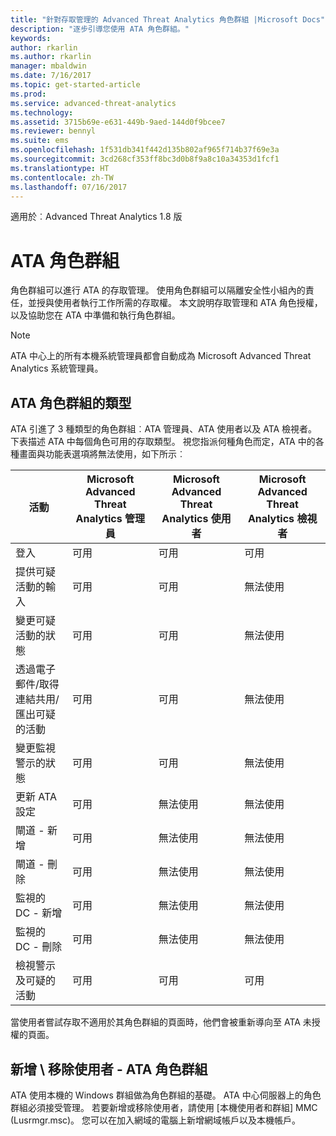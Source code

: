 ```yaml
---
title: "針對存取管理的 Advanced Threat Analytics 角色群組 |Microsoft Docs"
description: "逐步引導您使用 ATA 角色群組。"
keywords: 
author: rkarlin
ms.author: rkarlin
manager: mbaldwin
ms.date: 7/16/2017
ms.topic: get-started-article
ms.prod: 
ms.service: advanced-threat-analytics
ms.technology: 
ms.assetid: 3715b69e-e631-449b-9aed-144d0f9bcee7
ms.reviewer: bennyl
ms.suite: ems
ms.openlocfilehash: 1f531db341f442d135b802af965f714b37f69e3a
ms.sourcegitcommit: 3cd268cf353ff8bc3d0b8f9a8c10a34353d1fcf1
ms.translationtype: HT
ms.contentlocale: zh-TW
ms.lasthandoff: 07/16/2017
---
```

適用於︰Advanced Threat Analytics 1.8 版




# <a name="ata-role-groups"></a>ATA 角色群組

角色群組可以進行 ATA 的存取管理。 使用角色群組可以隔離安全性小組內的責任，並授與使用者執行工作所需的存取權。 本文說明存取管理和 ATA 角色授權，以及協助您在 ATA 中準備和執行角色群組。

> [!NOTE]
> ATA 中心上的所有本機系統管理員都會自動成為 Microsoft Advanced Threat Analytics 系統管理員。

## <a name="types-of-ata-role-groups"></a>ATA 角色群組的類型 

ATA 引進了 3 種類型的角色群組︰ATA 管理員、ATA 使用者以及 ATA 檢視者。 下表描述 ATA 中每個角色可用的存取類型。 視您指派何種角色而定，ATA 中的各種畫面與功能表選項將無法使用，如下所示︰

|活動 |Microsoft Advanced Threat Analytics 管理員|Microsoft Advanced Threat Analytics 使用者|Microsoft Advanced Threat Analytics 檢視者|
|----|----|----|----|
|登入|可用|可用|可用|
|提供可疑活動的輸入|可用|可用|無法使用|
|變更可疑活動的狀態|可用|可用|無法使用|
|透過電子郵件/取得連結共用/匯出可疑的活動|可用|可用|無法使用|
|變更監視警示的狀態|可用|可用|無法使用|
|更新 ATA 設定|可用|無法使用|無法使用|
|閘道 - 新增|可用|無法使用|無法使用|
|閘道 - 刪除 |可用|無法使用|無法使用|
|監視的 DC - 新增 |可用|無法使用|無法使用|
|監視的 DC - 刪除|可用|無法使用|無法使用|
|檢視警示及可疑的活動|可用|可用|可用|


當使用者嘗試存取不適用於其角色群組的頁面時，他們會被重新導向至 ATA 未授權的頁面。 

## <a name="add--remove-users---ata-role-groups"></a>新增 \ 移除使用者 - ATA 角色群組 

ATA 使用本機的 Windows 群組做為角色群組的基礎。 ATA 中心伺服器上的角色群組必須接受管理。
若要新增或移除使用者，請使用 [本機使用者和群組] MMC (Lusrmgr.msc)。 您可以在加入網域的電腦上新增網域帳戶以及本機帳戶。 

